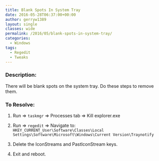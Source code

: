 ```yaml
---
title: Blank Spots In System Tray
date: 2016-05-28T06:37:00+00:00
author: gerryw1389
layout: single
classes: wide
permalink: /2016/05/blank-spots-in-system-tray/
categories:
  - Windows
tags:
  - Regedit
  - Tweaks
---
```

<!--more-->

### Description:

There will be blank spots on the system tray. Do these steps to remove them.


### To Resolve:

1. Run => `taskmgr` => Processes tab => Kill explorer.exe

2. Run => `regedit` => Navigate to: `HKEY_CURRENT_User\Software\Classes\Local Settings\Software\Microsoft\Windows\Current Version\Traynotify`

3. Delete the IconStreams and PastIconStream keys.

4. Exit and reboot.